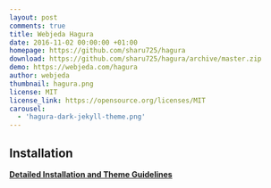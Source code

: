```yaml
---
layout: post
comments: true
title: Webjeda Hagura
date: 2016-11-02 00:00:00 +01:00
homepage: https://github.com/sharu725/hagura
download: https://github.com/sharu725/hagura/archive/master.zip
demo: https://webjeda.com/hagura
author: webjeda
thumbnail: hagura.png
license: MIT
license_link: https://opensource.org/licenses/MIT
carousel:
  - 'hagura-dark-jekyll-theme.png'
---
```


## Installation

[**Detailed Installation and Theme Guidelines**](https://blog.webjeda.com/jekyll-themes/)
